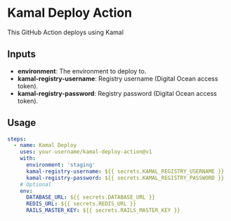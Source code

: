 # Kamal Deploy Action

This GitHub Action deploys using Kamal

## Inputs

- **environment**: The environment to deploy to.
- **kamal-registry-username**: Registry username (Digital Ocean access token).
- **kamal-registry-password**: Registry password (Digital Ocean access token).

## Usage

```yaml
steps:
  - name: Kamal Deploy
    uses: your-username/kamal-deploy-action@v1
    with:
      environment: 'staging'
      kamal-registry-username: ${{ secrets.KAMAL_REGISTRY_USERNAME }}
      kamal-registry-password: ${{ secrets.KAMAL_REGISTRY_PASSWORD }}
    # Optional
    env:
      DATABASE_URL: ${{ secrets.DATABASE_URL }}
      REDIS_URL: ${{ secrets.REDIS_URL }}
      RAILS_MASTER_KEY: ${{ secrets.RAILS_MASTER_KEY }}
